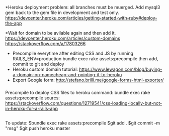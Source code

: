 *Heroku deployment problem: all branches must be muerged. Add mysql3 gem back to the gem file in development and test only.
https://devcenter.heroku.com/articles/getting-started-with-ruby#deploy-the-app

*Wait for domain to be avilable again and then add it.
https://devcenter.heroku.com/articles/custom-domains
https://stackoverflow.com/a/17803266

* Precompile everytime after editing CSS and JS by running
RAILS_ENV=production bundle exec rake assets:precompile
then add, commit to git and deploy
* Heroku custom domain tutorial: https://www.lewagon.com/blog/buying-a-domain-on-namecheap-and-pointing-it-to-heroku
* Export Google form: http://stefano.brilli.me/google-forms-html-exporter/
###
Precompile to deploy CSS files to heroku
command:
bundle exec rake assets:precompile
sourcs: https://stackoverflow.com/questions/12719541/css-loading-locally-but-not-in-heroku-for-a-rails-app
##



To update:
$bundle exec rake assets:precompile
$git add . 
$git commit -m "msg" 
$git push heroku master